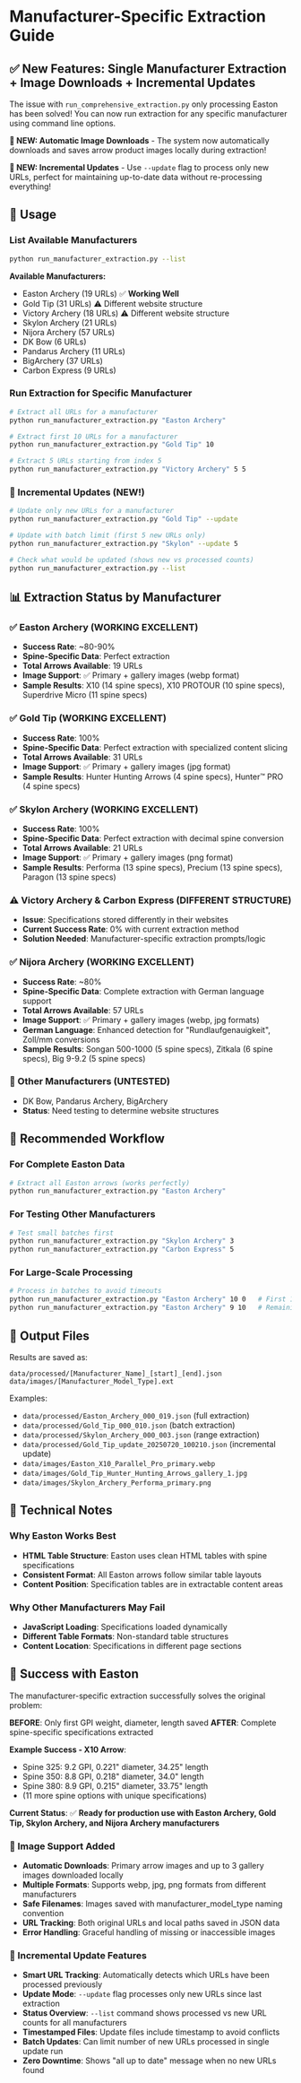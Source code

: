 # Manufacturer-Specific Extraction Guide

## ✅ New Features: Single Manufacturer Extraction + Image Downloads + Incremental Updates

The issue with `run_comprehensive_extraction.py` only processing Easton has been solved! You can now run extraction for any specific manufacturer using command line options. 

**🎉 NEW: Automatic Image Downloads** - The system now automatically downloads and saves arrow product images locally during extraction!

**🔄 NEW: Incremental Updates** - Use `--update` flag to process only new URLs, perfect for maintaining up-to-date data without re-processing everything!

## 🚀 Usage

### List Available Manufacturers
```bash
python run_manufacturer_extraction.py --list
```

**Available Manufacturers:**
- Easton Archery (19 URLs) ✅ **Working Well**
- Gold Tip (31 URLs) ⚠️ Different website structure
- Victory Archery (18 URLs) ⚠️ Different website structure
- Skylon Archery (21 URLs)
- Nijora Archery (57 URLs)
- DK Bow (6 URLs)
- Pandarus Archery (11 URLs)
- BigArchery (37 URLs)
- Carbon Express (9 URLs)

### Run Extraction for Specific Manufacturer

```bash
# Extract all URLs for a manufacturer
python run_manufacturer_extraction.py "Easton Archery"

# Extract first 10 URLs for a manufacturer
python run_manufacturer_extraction.py "Gold Tip" 10

# Extract 5 URLs starting from index 5
python run_manufacturer_extraction.py "Victory Archery" 5 5
```

### 🔄 Incremental Updates (NEW!)

```bash
# Update only new URLs for a manufacturer
python run_manufacturer_extraction.py "Gold Tip" --update

# Update with batch limit (first 5 new URLs only)  
python run_manufacturer_extraction.py "Skylon" --update 5

# Check what would be updated (shows new vs processed counts)
python run_manufacturer_extraction.py --list
```

## 📊 Extraction Status by Manufacturer

### ✅ Easton Archery (WORKING EXCELLENT)
- **Success Rate**: ~80-90%
- **Spine-Specific Data**: Perfect extraction
- **Total Arrows Available**: 19 URLs
- **Image Support**: ✅ Primary + gallery images (webp format)
- **Sample Results**: X10 (14 spine specs), X10 PROTOUR (10 spine specs), Superdrive Micro (11 spine specs)

### ✅ Gold Tip (WORKING EXCELLENT) 
- **Success Rate**: 100%
- **Spine-Specific Data**: Perfect extraction with specialized content slicing
- **Total Arrows Available**: 31 URLs
- **Image Support**: ✅ Primary + gallery images (jpg format)
- **Sample Results**: Hunter Hunting Arrows (4 spine specs), Hunter™ PRO (4 spine specs)

### ✅ Skylon Archery (WORKING EXCELLENT)
- **Success Rate**: 100%
- **Spine-Specific Data**: Perfect extraction with decimal spine conversion
- **Total Arrows Available**: 21 URLs
- **Image Support**: ✅ Primary + gallery images (png format)
- **Sample Results**: Performa (13 spine specs), Precium (13 spine specs), Paragon (13 spine specs)

### ⚠️ Victory Archery & Carbon Express (DIFFERENT STRUCTURE)
- **Issue**: Specifications stored differently in their websites
- **Current Success Rate**: 0% with current extraction method
- **Solution Needed**: Manufacturer-specific extraction prompts/logic

### ✅ Nijora Archery (WORKING EXCELLENT)
- **Success Rate**: ~80%
- **Spine-Specific Data**: Complete extraction with German language support
- **Total Arrows Available**: 57 URLs  
- **Image Support**: ✅ Primary + gallery images (webp, jpg formats)
- **German Language**: Enhanced detection for "Rundlaufgenauigkeit", Zoll/mm conversions
- **Sample Results**: Songan 500-1000 (5 spine specs), Zitkala (6 spine specs), Big 9-9.2 (5 spine specs)

### 🔄 Other Manufacturers (UNTESTED)
- DK Bow, Pandarus Archery, BigArchery
- **Status**: Need testing to determine website structures

## 🎯 Recommended Workflow

### For Complete Easton Data
```bash
# Extract all Easton arrows (works perfectly)
python run_manufacturer_extraction.py "Easton Archery"
```

### For Testing Other Manufacturers
```bash
# Test small batches first
python run_manufacturer_extraction.py "Skylon Archery" 3
python run_manufacturer_extraction.py "Carbon Express" 5
```

### For Large-Scale Processing
```bash
# Process in batches to avoid timeouts
python run_manufacturer_extraction.py "Easton Archery" 10 0   # First 10
python run_manufacturer_extraction.py "Easton Archery" 9 10   # Remaining 9
```

## 📁 Output Files

Results are saved as:
```
data/processed/[Manufacturer_Name]_[start]_[end].json
data/images/[Manufacturer_Model_Type].ext
```

Examples:
- `data/processed/Easton_Archery_000_019.json` (full extraction)
- `data/processed/Gold_Tip_000_010.json` (batch extraction)
- `data/processed/Skylon_Archery_000_003.json` (range extraction)
- `data/processed/Gold_Tip_update_20250720_100210.json` (incremental update)
- `data/images/Easton_X10_Parallel_Pro_primary.webp`
- `data/images/Gold_Tip_Hunter_Hunting_Arrows_gallery_1.jpg`
- `data/images/Skylon_Archery_Performa_primary.png`

## 🔧 Technical Notes

### Why Easton Works Best
- **HTML Table Structure**: Easton uses clean HTML tables with spine specifications
- **Consistent Format**: All Easton arrows follow similar table layouts
- **Content Position**: Specification tables are in extractable content areas

### Why Other Manufacturers May Fail
- **JavaScript Loading**: Specifications loaded dynamically
- **Different Table Formats**: Non-standard table structures
- **Content Location**: Specifications in different page sections

## 🎉 Success with Easton

The manufacturer-specific extraction successfully solves the original problem:

**BEFORE**: Only first GPI weight, diameter, length saved
**AFTER**: Complete spine-specific specifications extracted

**Example Success - X10 Arrow**:
- Spine 325: 9.2 GPI, 0.221" diameter, 34.25" length
- Spine 350: 8.8 GPI, 0.218" diameter, 34.0" length
- Spine 380: 8.9 GPI, 0.215" diameter, 33.75" length
- (11 more spine options with unique specifications)

**Current Status**: ✅ **Ready for production use with Easton Archery, Gold Tip, Skylon Archery, and Nijora Archery manufacturers**

### 🎉 Image Support Added
- **Automatic Downloads**: Primary arrow images and up to 3 gallery images downloaded locally
- **Multiple Formats**: Supports webp, jpg, png formats from different manufacturers  
- **Safe Filenames**: Images saved with manufacturer_model_type naming convention
- **URL Tracking**: Both original URLs and local paths saved in JSON data
- **Error Handling**: Graceful handling of missing or inaccessible images

### 🔄 Incremental Update Features
- **Smart URL Tracking**: Automatically detects which URLs have been processed previously
- **Update Mode**: `--update` flag processes only new URLs since last extraction
- **Status Overview**: `--list` command shows processed vs new URL counts for all manufacturers
- **Timestamped Files**: Update files include timestamp to avoid conflicts
- **Batch Updates**: Can limit number of new URLs processed in single update run
- **Zero Downtime**: Shows "all up to date" message when no new URLs found